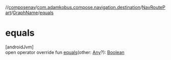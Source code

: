 //[composenav](../../../../index.md)/[com.adamkobus.compose.navigation.destination](../../index.md)/[NavRoutePart](../index.md)/[GraphName](index.md)/[equals](equals.md)

# equals

[androidJvm]\
open operator override fun [equals](equals.md)(other: [Any](https://kotlinlang.org/api/latest/jvm/stdlib/kotlin/-any/index.html)?): [Boolean](https://kotlinlang.org/api/latest/jvm/stdlib/kotlin/-boolean/index.html)
